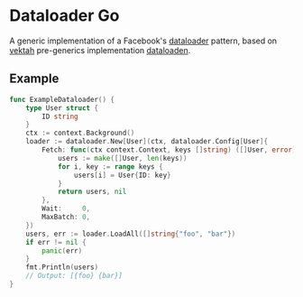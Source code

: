 Dataloader Go
=============

A generic implementation of a Facebook's [dataloader](https://github.com/facebook/dataloader) pattern, based on [vektah](https://github.com/vektah) pre-generics implementation [dataloaden](https://github.com/vektah/dataloaden).

Example
-------

```go
func ExampleDataloader() {
	type User struct {
		ID string
	}
	ctx := context.Background()
	loader := dataloader.New[User](ctx, dataloader.Config[User]{
		Fetch: func(ctx context.Context, keys []string) ([]User, error) {
			users := make([]User, len(keys))
			for i, key := range keys {
				users[i] = User{ID: key}
			}
			return users, nil
		},
		Wait:     0,
		MaxBatch: 0,
	})
	users, err := loader.LoadAll([]string{"foo", "bar"})
	if err != nil {
		panic(err)
	}
	fmt.Println(users)
	// Output: [{foo} {bar}]
}
```
